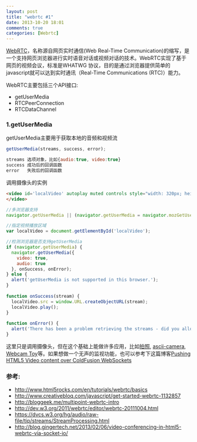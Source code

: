 ```yaml
---
layout: post
title: "webrtc #1"
date: 2013-10-20 18:01
comments: true
categories: [Webrtc]
---
```


[WebRTC](http://baike.baidu.com/link?url=289QXkD87LZ5-53jqXJuodPjs-MSUTWxM6BLTo0irWLfwATizLYxgns65ouuJEOct8Tk5qmgjByg9ckstv-c5_)，名称源自网页实时通信(Web Real-Time Communication)的缩写，是一个支持网页浏览器进行实时语音对话或视频对话的技术。WebRTC实现了基于网页的视频会议，标准是WHATWG 协议，目的是通过浏览器提供简单的javascript就可以达到实时通讯（Real-Time Communications (RTC)）能力。

WebRTC主要包括三个API接口:

* getUserMedia
* RTCPeerConnection
* RTCDataChannel

<!-- more -->

### 1.getUserMedia
getUserMedia主要用于获取本地的音频和视频流
```javascript
getUserMedia(streams, success, error);

streams 选项对象，比如{audio:true, video:true}
success 成功后的回调函数
error   失败后的回调函数
```

调用摄像头的实例
```html
<video id='localVideo' autoplay muted controls style="width: 320px; height: 240px; border: 1px solid black;">
</video>
```
```javascript
//多浏览器支持
navigator.getUserMedia || (navigator.getUserMedia = navigator.mozGetUserMedia || navigator.webkitGetUserMedia || navigator.msGetUserMedia);

//指定视频播放区域
var localVideo = document.getElementById('localVideo');

//检测浏览器是否支持getUserMedia
if (navigator.getUserMedia) {
  navigator.getUserMedia({
    video: true,
    audio: true
  }, onSuccess, onError);
} else {
  alert('getUserMedia is not supported in this browser.');
}
 
function onSuccess(stream) {
  localVideo.src = window.URL.createObjectURL(stream);
  localVideo.play();
}
 
function onError() {
  alert('There has been a problem retrieving the streams - did you allow access?');
}
```
这里只是调用摄像头，但在这个基础上能做许多应用，比如[拍照](http://www.creativebloq.com/javascript/get-started-webrtc-1132857), [ascii-camera](http://idevelop.ro/ascii-camera/), [Webcam Toy](http://webcamtoy.com)等。如果想做一个无声的监视功能，也可以参考下这篇博客[Pushing HTML5 Video content over ColdFusion WebSockets](http://www.sagarganatra.com/2012/04/pushing-html5-video-content-over.html)


### 参考:
* http://www.html5rocks.com/en/tutorials/webrtc/basics
* http://www.creativebloq.com/javascript/get-started-webrtc-1132857
* http://bloggeek.me/multipoint-webrtc-intro
* http://dev.w3.org/2011/webrtc/editor/webrtc-20111004.html
* https://dvcs.w3.org/hg/audio/raw-file/tip/streams/StreamProcessing.html
* http://blog.gingertech.net/2013/02/06/video-conferencing-in-html5-webrtc-via-socket-io/
